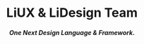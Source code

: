 <div align="center">

</div>

<h1 align="center">LiUX & LiDesign Team</h1>

<h5 align="center">
  One Next Design Language & Framework.
</h5>
